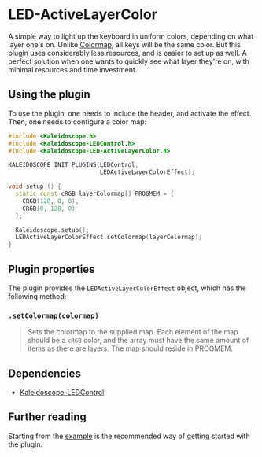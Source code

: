 # LED-ActiveLayerColor

A simple way to light up the keyboard in uniform colors, depending on what layer
one's on. Unlike [Colormap](Colormap.md), all keys will be the same color. But
this plugin uses considerably less resources, and is easier to set up as well. A
perfect solution when one wants to quickly see what layer they're on, with
minimal resources and time investment.

## Using the plugin

To use the plugin, one needs to include the header, and activate the effect.
Then, one needs to configure a color map:

```c++
#include <Kaleidoscope.h>
#include <Kaleidoscope-LEDControl.h>
#include <Kaleidoscope-LED-ActiveLayerColor.h>

KALEIDOSCOPE_INIT_PLUGINS(LEDControl,
                          LEDActiveLayerColorEffect);

void setup () {
  static const cRGB layerColormap[] PROGMEM = {
    CRGB(128, 0, 0),
    CRGB(0, 128, 0)
  };

  Kaleidoscope.setup();
  LEDActiveLayerColorEffect.setColormap(layerColormap);
}
```

## Plugin properties

The plugin provides the `LEDActiveLayerColorEffect` object, which has the following
method:

### `.setColormap(colormap)`

> Sets the colormap to the supplied map. Each element of the map should be a
> `cRGB` color, and the array must have the same amount of items as there are
> layers. The map should reside in PROGMEM.

## Dependencies

* [Kaleidoscope-LEDControl](LEDControl.md)

## Further reading

Starting from the [example][plugin:example] is the recommended way of getting
started with the plugin.

 [plugin:example]: /examples/LEDs/LED-ActiveLayerColor/LED-ActiveLayerColor.ino
